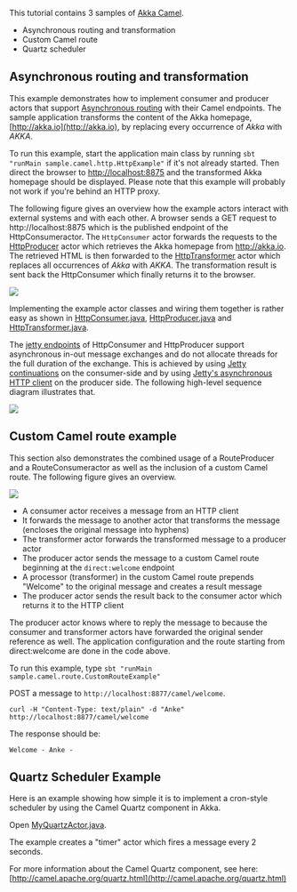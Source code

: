 This tutorial contains 3 samples of [Akka Camel](http://doc.akka.io/docs/akka/current/java/camel.html).

- Asynchronous routing and transformation
- Custom Camel route
- Quartz scheduler

## Asynchronous routing and transformation

This example demonstrates how to implement consumer and producer actors that support [Asynchronous routing](http://doc.akka.io/docs/akka/current/java/camel.html#Asynchronous_routing) with their Camel endpoints. The sample application transforms the content of the Akka homepage, [http://akka.io](http://akka.io), by replacing every occurrence of *Akka* with *AKKA*.

To run this example, start the application main class by running `sbt "runMain sample.camel.http.HttpExample"` if it's not already started. Then direct the browser to [http://localhost:8875](http://localhost:8875) and the transformed Akka homepage should be displayed. Please note that this example will probably not work if you're behind an HTTP proxy.

The following figure gives an overview how the example actors interact with external systems and with each other. A browser sends a GET request to http://localhost:8875 which is the published endpoint of the HttpConsumeractor. The `HttpConsumer` actor forwards the requests to the [HttpProducer](src/main/java/sample/camel/http/HttpProducer.java) actor which retrieves the Akka homepage from http://akka.io. The retrieved HTML is then forwarded to the [HttpTransformer](src/main/java/sample/camel/http/HttpTransformer.java) actor which replaces all occurrences of *Akka* with *AKKA*. The transformation result is sent back the HttpConsumer which finally returns it to the browser.

![](tutorial/camel-async-interact.png)

Implementing the example actor classes and wiring them together is rather easy as shown in [HttpConsumer.java](src/main/java/sample/camel/http/HttpConsumer.java), [HttpProducer.java]((src/main/java/sample/camel/http/HttpProducer.java)) and [HttpTransformer.java]((src/main/java/sample/camel/http/HttpTransformer.java)).

The [jetty endpoints](http://camel.apache.org/jetty.html) of HttpConsumer and HttpProducer support asynchronous in-out message exchanges and do not allocate threads for the full duration of the exchange. This is achieved by using [Jetty continuations](http://wiki.eclipse.org/Jetty/Feature/Continuations) on the consumer-side and by using [Jetty's asynchronous HTTP client](http://wiki.eclipse.org/Jetty/Tutorial/HttpClient) on the producer side. The following high-level sequence diagram illustrates that.

![](tutorial/camel-async-sequence.png)

## Custom Camel route example

This section also demonstrates the combined usage of a RouteProducer and a RouteConsumeractor as well as the inclusion of a custom Camel route. The following figure gives an overview.

![](tutorial/camel-custom-route.png)

- A consumer actor receives a message from an HTTP client
- It forwards the message to another actor that transforms the message (encloses the original message into hyphens)
- The transformer actor forwards the transformed message to a producer actor
- The producer actor sends the message to a custom Camel route beginning at the `direct:welcome` endpoint
- A processor (transformer) in the custom Camel route prepends "Welcome" to the original message and creates a result message
- The producer actor sends the result back to the consumer actor which returns it to the HTTP client

The producer actor knows where to reply the message to because the consumer and transformer actors have forwarded the original sender reference as well. The application configuration and the route starting from direct:welcome are done in the code above.

To run this example, type `sbt "runMain sample.camel.route.CustomRouteExample"`

POST a message to `http://localhost:8877/camel/welcome`.

    curl -H "Content-Type: text/plain" -d "Anke" http://localhost:8877/camel/welcome

The response should be:

    Welcome - Anke -

## Quartz Scheduler Example

Here is an example showing how simple it is to implement a cron-style scheduler by using the Camel Quartz component in Akka.

Open [MyQuartzActor.java](src/main/java/sample/camel/quartz/MyQuartzActor.java).

The example creates a "timer" actor which fires a message every 2 seconds.

For more information about the Camel Quartz component, see here: [http://camel.apache.org/quartz.html](http://camel.apache.org/quartz.html)

